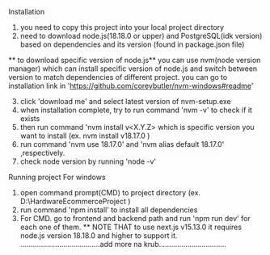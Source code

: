 Installation
  1. you need to copy this project into your local project directory
  2. need to download node.js(18.18.0 or upper) and PostgreSQL(idk version) based on dependencies and its version (found in package.json file)

  ** to download specific version of node.js**
  you can use nvm(node version manager) which can install specific version of node.js and switch between version to match dependencies of different project. you can go to installation link in 'https://github.com/coreybutler/nvm-windows#readme'
  
  3. click 'download me' and select latest version of nvm-setup.exe
  4. when installation complete, try to run command 'nvm -v' to check if it exists
  5. then run command 'nvm install v<X.Y.Z> which is specific version you want to install (ex. nvm install v18.17.0 )
  6. run command 'nvm use 18.17.0' and 'nvm alias default 18.17.0' ,respectively.
  7. check node version by running 'node -v'

  Running project For windows
  1. open command prompt(CMD) to project directory (ex. D:\HardwareEcommerceProject )
  2. run command 'npm install' to install all dependencies
  3. For CMD. go to frontend and backend path and run 'npm run dev' for each one of them.
  ** NOTE THAT to use next.js v15.13.0 it requires node.js version 18.18.0 and higher to support it.
             .......................................add more na krub.................................
  
  

